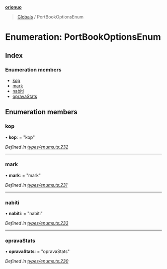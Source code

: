 **[orionuo](../README.md)**

> [Globals](../globals.md) / PortBookOptionsEnum

# Enumeration: PortBookOptionsEnum

## Index

### Enumeration members

* [kop](portbookoptionsenum.md#kop)
* [mark](portbookoptionsenum.md#mark)
* [nabiti](portbookoptionsenum.md#nabiti)
* [opravaStats](portbookoptionsenum.md#opravastats)

## Enumeration members

### kop

•  **kop**:  = "kop"

*Defined in [types/enums.ts:232](https://github.com/msviha/orionuo/blob/5f19aed/src/types/enums.ts#L232)*

___

### mark

•  **mark**:  = "mark"

*Defined in [types/enums.ts:231](https://github.com/msviha/orionuo/blob/5f19aed/src/types/enums.ts#L231)*

___

### nabiti

•  **nabiti**:  = "nabiti"

*Defined in [types/enums.ts:233](https://github.com/msviha/orionuo/blob/5f19aed/src/types/enums.ts#L233)*

___

### opravaStats

•  **opravaStats**:  = "opravaStats"

*Defined in [types/enums.ts:230](https://github.com/msviha/orionuo/blob/5f19aed/src/types/enums.ts#L230)*
